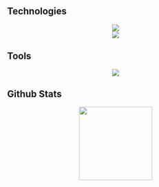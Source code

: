 ## Technologies
<div align="center">
    <img src="https://skillicons.dev/icons?i=html,js,css">
</div>
<div align="center">
    <img src="https://skillicons.dev/icons?i=c,cpp,java,r,haskell,py">
</div>

## Tools
<div align="center">
    <img src="https://skillicons.dev/icons?i=git,mysql,vscode,wordpress,flask">
</div>

## Github Stats
<div align="center">
    <img height="170cm" src="https://github-readme-stats.vercel.app/api?username=giovananog&show_icons=true&theme=github_dark"/>
<!--     <img height="170cm" src="https://github-readme-stats.vercel.app/api/top-langs/?username=giovananog&layout=compact&langs_count=16&theme=github_dark"/> -->
</div>
